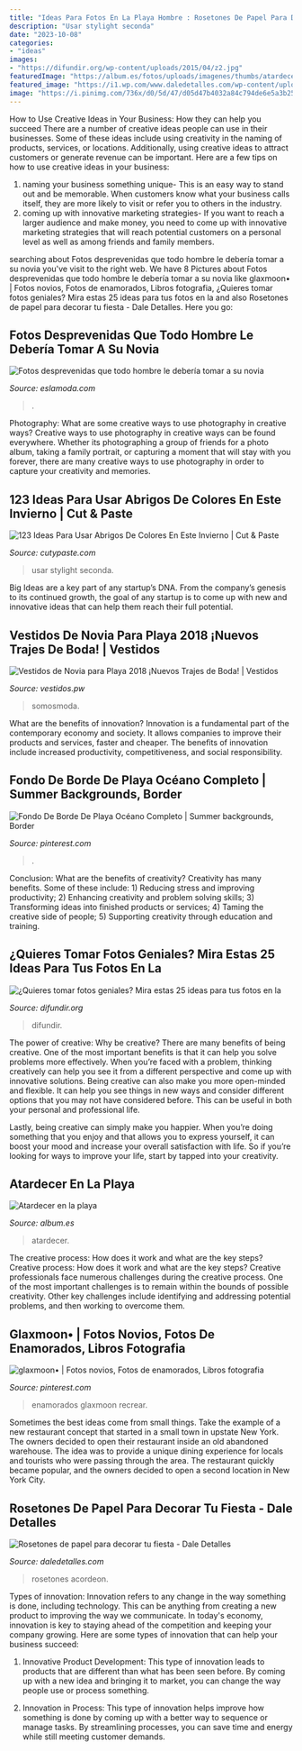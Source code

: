 ```yaml
---
title: "Ideas Para Fotos En La Playa Hombre : Rosetones De Papel Para Decorar Tu Fiesta"
description: "Usar stylight seconda"
date: "2023-10-08"
categories:
- "ideas"
images:
- "https://difundir.org/wp-content/uploads/2015/04/z2.jpg"
featuredImage: "https://album.es/fotos/uploads/imagenes/thumbs/atardecer-en-la-playa_DSC04765_1200px.jpg"
featured_image: "https://i1.wp.com/www.daledetalles.com/wp-content/uploads/2017/02/flor-acordeon-o-roseton13.jpg"
image: "https://i.pinimg.com/736x/d0/5d/47/d05d47b4032a84c794de6e5a3b2508e4.jpg"
---
```



How to Use Creative Ideas in Your Business: How they can help you succeed
There are a number of creative ideas people can use in their businesses. Some of these ideas include using creativity in the naming of products, services, or locations. Additionally, using creative ideas to attract customers or generate revenue can be important. Here are a few tips on how to use creative ideas in your business: 
1. naming your business something unique- This is an easy way to stand out and be memorable. When customers know what your business calls itself, they are more likely to visit or refer you to others in the industry. 
2. coming up with innovative marketing strategies- If you want to reach a larger audience and make money, you need to come up with innovative marketing strategies that will reach potential customers on a personal level as well as among friends and family members. 

	

		
searching about Fotos desprevenidas que todo hombre le debería tomar a su novia you've visit to the right web. We have 8 Pictures about Fotos desprevenidas que todo hombre le debería tomar a su novia like glaxmoon• | Fotos novios, Fotos de enamorados, Libros fotografia, ¿Quieres tomar fotos geniales? Mira estas 25 ideas para tus fotos en la and also Rosetones de papel para decorar tu fiesta - Dale Detalles. Here you go:
		
    
## Fotos Desprevenidas Que Todo Hombre Le Debería Tomar A Su Novia

<img loading=lazy src="https://eslamoda.com/wp-content/uploads/sites/2/2018/07/fotos-desprevenida-novios.jpg" onerror="this.onerror=null;this.src='https://tse4.mm.bing.net/th?id=OIP.1_UPcSHNn_lRMfoltJpm3gHaJ3&amp;pid=15.1';" alt="Fotos desprevenidas que todo hombre le debería tomar a su novia">

_Source: eslamoda.com_

>. 

	

Photography: What are some creative ways to use photography in creative ways?
Creative ways to use photography in creative ways can be found everywhere. Whether its photographing a group of friends for a photo album, taking a family portrait, or capturing a moment that will stay with you forever, there are many creative ways to use photography in order to capture your creativity and memories.

    
## 123 Ideas Para Usar Abrigos De Colores En Este Invierno | Cut &amp; Paste

<img loading=lazy src="https://www.cutypaste.com/wp-content/uploads/2018/07/e6825a0da8e2747fbfd288cd2f99d33a.jpg" onerror="this.onerror=null;this.src='https://tse4.mm.bing.net/th?id=OIP.JPKTcExVlvFHPg9Zp3wgowHaKM&amp;pid=15.1';" alt="123 Ideas Para Usar Abrigos De Colores En Este Invierno | Cut &amp; Paste">

_Source: cutypaste.com_

>usar stylight seconda. 

	

Big Ideas are a key part of any startup’s DNA. From the company’s genesis to its continued growth, the goal of any startup is to come up with new and innovative ideas that can help them reach their full potential.

    
## Vestidos De Novia Para Playa 2018 ¡Nuevos Trajes De Boda! | Vestidos

<img loading=lazy src="https://4.bp.blogspot.com/-EPugkzIe3pE/WZwlpLyShiI/AAAAAAACu0A/nngRdc7kvCYxcGf0V-4PZ-n5EPFjlRYnQCLcBGAs/s1600/Vestidos-de-novia-para-playa%2B12.jpg" onerror="this.onerror=null;this.src='https://tse2.mm.bing.net/th?id=OIP.yK69dx-7ocPlCGV5fPAv_gHaLB&amp;pid=15.1';" alt="Vestidos de Novia para Playa 2018 ¡Nuevos Trajes de Boda! | Vestidos">

_Source: vestidos.pw_

>somosmoda. 

	

What are the benefits of innovation?
Innovation is a fundamental part of the contemporary economy and society. It allows companies to improve their products and services, faster and cheaper. The benefits of innovation include increased productivity, competitiveness, and social responsibility.

    
## Fondo De Borde De Playa Océano Completo | Summer Backgrounds, Border

<img loading=lazy src="https://i.pinimg.com/736x/dd/6c/51/dd6c51ed8d121fefca8986c538e9fcf3.jpg" onerror="this.onerror=null;this.src='https://tse2.mm.bing.net/th?id=OIP.0T_zj5fCm4yKa4CggBjwTwHaJ5&amp;pid=15.1';" alt="Fondo De Borde De Playa Océano Completo | Summer backgrounds, Border">

_Source: pinterest.com_

>. 

	

Conclusion: What are the benefits of creativity?
Creativity has many benefits. Some of these include: 1) Reducing stress and improving productivity; 2) Enhancing creativity and problem solving skills; 3) Transforming ideas into finished products or services; 4) Taming the creative side of people; 5) Supporting creativity through education and training.

    
## ¿Quieres Tomar Fotos Geniales? Mira Estas 25 Ideas Para Tus Fotos En La

<img loading=lazy src="https://difundir.org/wp-content/uploads/2015/04/z2.jpg" onerror="this.onerror=null;this.src='https://tse3.mm.bing.net/th?id=OIP.Ksj53JkO_L36clc677hvIwHaLH&amp;pid=15.1';" alt="¿Quieres tomar fotos geniales? Mira estas 25 ideas para tus fotos en la">

_Source: difundir.org_

>difundir. 

	

The power of creative: Why be creative?
There are many benefits of being creative. One of the most important benefits is that it can help you solve problems more effectively. When you’re faced with a problem, thinking creatively can help you see it from a different perspective and come up with innovative solutions.
Being creative can also make you more open-minded and flexible. It can help you see things in new ways and consider different options that you may not have considered before. This can be useful in both your personal and professional life.

Lastly, being creative can simply make you happier. When you’re doing something that you enjoy and that allows you to express yourself, it can boost your mood and increase your overall satisfaction with life. So if you’re looking for ways to improve your life, start by tapped into your creativity.

    
## Atardecer En La Playa

<img loading=lazy src="https://album.es/fotos/uploads/imagenes/thumbs/atardecer-en-la-playa_DSC04765_1200px.jpg" onerror="this.onerror=null;this.src='https://tse3.mm.bing.net/th?id=OIP.c0yRWcOqBTl17jpvLjJ8hAHaJ-&amp;pid=15.1';" alt="Atardecer en la playa">

_Source: album.es_

>atardecer. 

	

The creative process: How does it work and what are the key steps?
Creative process: How does it work and what are the key steps?
Creative professionals face numerous challenges during the creative process. One of the most important challenges is to remain within the bounds of possible creativity. Other key challenges include identifying and addressing potential problems, and then working to overcome them.

    
## Glaxmoon• | Fotos Novios, Fotos De Enamorados, Libros Fotografia

<img loading=lazy src="https://i.pinimg.com/736x/d0/5d/47/d05d47b4032a84c794de6e5a3b2508e4.jpg" onerror="this.onerror=null;this.src='https://tse3.mm.bing.net/th?id=OIP.dD93aZiE4Ncn4pvBkcJg_AHaNI&amp;pid=15.1';" alt="glaxmoon• | Fotos novios, Fotos de enamorados, Libros fotografia">

_Source: pinterest.com_

>enamorados glaxmoon recrear. 

	

Sometimes the best ideas come from small things. Take the example of a new restaurant concept that started in a small town in upstate New York. The owners decided to open their restaurant inside an old abandoned warehouse. The idea was to provide a unique dining experience for locals and tourists who were passing through the area. The restaurant quickly became popular, and the owners decided to open a second location in New York City.

    
## Rosetones De Papel Para Decorar Tu Fiesta - Dale Detalles

<img loading=lazy src="https://i1.wp.com/www.daledetalles.com/wp-content/uploads/2017/02/flor-acordeon-o-roseton13.jpg" onerror="this.onerror=null;this.src='https://tse4.mm.bing.net/th?id=OIP.325q-LtAU7ZI-mZvNrVc8QHaJ4&amp;pid=15.1';" alt="Rosetones de papel para decorar tu fiesta - Dale Detalles">

_Source: daledetalles.com_

>rosetones acordeon. 

	

Types of innovation:
Innovation refers to any change in the way something is done, including technology. This can be anything from creating a new product to improving the way we communicate. In today's economy, innovation is key to staying ahead of the competition and keeping your company growing. Here are some types of innovation that can help your business succeed:
1. Innovative Product Development: This type of innovation leads to products that are different than what has been seen before. By coming up with a new idea and bringing it to market, you can change the way people use or process something.

2. Innovation in Process: This type of innovation helps improve how something is done by coming up with a better way to sequence or manage tasks. By streamlining processes, you can save time and energy while still meeting customer demands.


